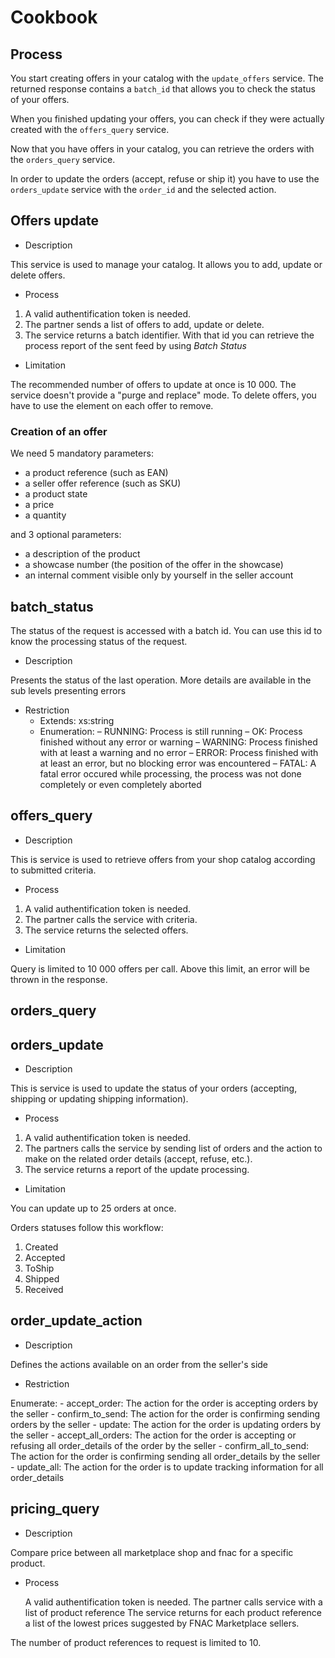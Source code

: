 # Cookbook


## Process

You start creating offers in your catalog with the `update_offers` service.
The returned response contains a `batch_id` that allows you to check
the status of your offers.

When you finished updating your offers, you can check if they were actually
created with the `offers_query` service.

Now that you have offers in your catalog, you can retrieve the orders with the
`orders_query` service. 

In order to update the orders (accept, refuse or ship it) you have to use the
`orders_update` service with the `order_id` and the selected action.


## Offers update

* Description 

This service is used to manage your catalog. It allows you to add, update or delete offers.

* Process

1. A valid authentification token is needed.
2. The partner sends a list of offers to add, update or delete.
3. The service returns a batch identifier. With that id you can retrieve the
   process report of the sent feed by using _Batch Status_

* Limitation 

The recommended number of offers to update at once is 10 000. The service
doesn't provide a "purge and replace" mode. To delete offers, you have to use
the <treatment> element on each offer to remove.


### Creation of an offer

We need 5 mandatory parameters:

* a product reference (such as EAN)
* a seller offer reference (such as SKU)
* a product state
* a price
* a quantity

and 3 optional parameters:

* a description of the product
* a showcase number (the position of the offer in the showcase)
* an internal comment visible only by yourself in the seller account


## batch_status

The status of the request is accessed with a batch id. You can use this id to
know the processing status of the request.

* Description 

Presents the status of the last operation. More details are available in the
sub levels presenting errors

* Restriction
    - Extends: xs:string
    - Enumeration:
        – RUNNING: Process is still running
        – OK: Process finished without any error or warning
        – WARNING: Process finished with at least a warning and no error
        – ERROR: Process finished with at least an error, but no blocking error was encountered
        – FATAL: A fatal error occured while processing, the process was not
          done completely or even completely aborted


## offers_query

* Description

This is service is used to retrieve offers from your shop catalog according to
submitted criteria.

* Process

1. A valid authentification token is needed.
2. The partner calls the service with criteria.
3. The service returns the selected offers.

* Limitation

Query is limited to 10 000 offers per call. Above this limit, an error will be
thrown in the response.


## orders_query

## orders_update

* Description

This is service is used to update the status of your orders (accepting,
shipping or updating shipping information).

* Process

1. A valid authentification token is needed.
2. The partners calls the service by sending list of orders and the action to
   make on the related order details (accept, refuse, etc.).
3. The service returns a report of the update processing.

* Limitation

You can update up to 25 orders at once.


Orders statuses follow this workflow:

1. Created
2. Accepted
3. ToShip
4. Shipped
5. Received


## order_update_action

* Description

Defines the actions available on an order from the seller's side

* Restriction

Enumerate:
    - accept_order: The action for the order is accepting orders by the seller
    - confirm_to_send: The action for the order is confirming sending orders by the seller
    - update: The action for the order is updating orders by the seller
    - accept_all_orders: The action for the order is accepting or refusing all order_details of the order by the seller
    - confirm_all_to_send: The action for the order is confirming sending all order_details by the seller
    - update_all: The action for the order is to update tracking information for all order_details


## pricing_query

* Description

Compare price between all marketplace shop and fnac for a specific product.

* Process

    A valid authentification token is needed.
    The partner calls service with a list of product reference
    The service returns for each product reference a list of the lowest prices
    suggested by FNAC Marketplace sellers.

The number of product references to request is limited to 10.


